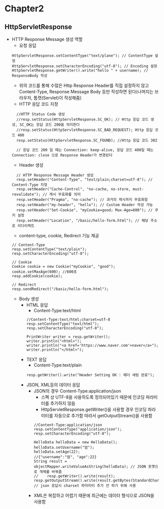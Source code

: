 # Chapter2
## HttpServletResponse
- HTTP Response Message 생성 역할
  - 요청 응답
  ```
  HttpServletResponse.setContentType("text/plane"); // ContentType 설정
  HttpServletResponse.setCharacterEncoding("utf-8"); // Encoding 설정
  HttpServletResponse.getWriter().write("hello " + username); // ResponseBody 작성
  ```
    - 위의 코드를 통해 수많은 Http Response Header를 직접 설정하지 않고 Content-Type, Response Message Body 등만 작성하면 된다(나머지는 브라우저, 톰캣(Servlet)이 작성해줌)
  - HTTP 응답 코드 지정
  ```
    //HTTP Status Code 생성
    //resp.setStatus(HttpServletResponse.SC_OK); // Http 응답 코드 생성, SC_OK는 응답 코드 200을 의미한다
    //resp.setStatus(HttpServletResponse.SC_BAD_REQUEST); Http 응답 코드 400
    resp.setStatus(HttpServletResponse.SC_FOUND); //Http 응답 코드 302

    // 응답 코드 200 일 때는 Connection: keep-alive, 응답 코드 400일 때는 Connection: close 으로 Response Header가 변경된다
  ``` 
  - Header 생성
  ```
    // HTTP Response Message Header 생성
    resp.setHeader("Content-Type", "text/plain;charset=utf-8"); // Content-Type 지정
    resp.setHeader("Cache-Control", "no-cache, no-store, must-revalidate"); // 캐시 무효화를 의미
    resp.setHeader("Pragma", "no-cache"); // 과거의 캐시까지 무효화함
    resp.setHeader("my-header", "hello"); // Custom Header 작성 가능
    resp.setHeader("Set-Cookie", "myCookie=good; Max-Age=600"); // 쿠키 설정
    resp.setHeader("Location", "/basic/hello-form.html"); // 해당 주소로 리다이렉트
  ``` 
    - content-type, cookie, Redirect 기능 제공
    ```
    // Content-Type
    resp.setContentType("text/plain");
    resp.setCharacterEncoding("utf-8");

    // Cookie
    Cookie cookie = new Cookie("myCookie", "good");
    cookie.setMaxAge(600); //600초
    resp.addCookie(cookie);

    // Redirect
    resp.sendRedirect("/basic/hello-form.html");
    ``` 
  - Body 생성
    - HTML 응답
      - Content-Type:text/html
      ```
      //Content-Type:text/html;charset=utf-8
      resp.setContentType("text/html");
      resp.setCharacterEncoding("utf-8");

      PrintWriter writer = resp.getWriter();
      writer.println("<html>");
      writer.println("<a href='https://www.naver.com'>naver</a>");
      writer.println("</html>");
      ``` 
    - TEXT 응답
      - Content-Type:text/plain
      ```
      resp.getWriter().write("Header Setting OK : 헤더 세팅 완료");
      ``` 
    - JSON, XML등의 데이터 응답
      - JSON의 경우 Content-Type:application/json
        - 스펙 상 UTF-8을 사용하도록 정의되어있기 때문에 인코딩 파라미터를 추가하지 않음
        - HttpServletResponse.getWriter()을 사용할 경우 인코딩 파라미터를 자동으로 추가함 따라서 getOutputStream()을 사용함
        ```
        //Content-Type:application/json
        resp.setContentType("application/json");
        resp.setCharacterEncoding("utf-8");

        HelloData helloData = new HelloData();
        helloData.setUsername("엄");
        helloData.setAge(22);
        //{"username":"엄", "age":22}
        String result = objectMapper.writeValueAsString(helloData); // JSON 포멧으로 객체를 바꿔줌
        //    resp.getWriter().write(result);
        resp.getOutputStream().write(result.getBytes(StandardCharsets.UTF_8)); // json 응답시 charset 파라미터 추가 안 하기 위해 사용
        ```
      - XML은 복잡하고 어렵기 때문에 최근에는 데이터 형식으로 JSON을 사용함